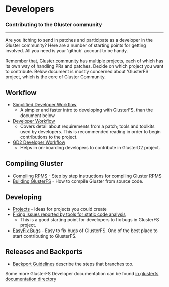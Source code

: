 Developers
==========

### Contributing to the Gluster community
-------------------------------------

Are you itching to send in patches and participate as a developer in the
Gluster community? Here are a number of starting points for getting
involved. All you need is your 'github' account to be handy.

Remember that, [Gluster community](https://github.com/gluster) has multiple projects, each of which has its own way of handling PRs and patches. Decide on which project you want to contribute. Below document is mostly concerned about 'GlusterFS' project, which is the core of Gluster Community.

Workflow
--------

-   [Simplified Developer Workflow](./Simplified-Development-Workflow.md)
    - A simpler and faster intro to developing with GlusterFS, than the document below
-   [Developer Workflow](./Development-Workflow.md)
    - Covers detail about requirements from a patch; tools and toolkits used by developers.
    This is recommended reading in order to begin contributions to the project.
-   [GD2 Developer Workflow](https://github.com/gluster/glusterd2/blob/master/doc/development-guide.md)
    - Helps in on-boarding developers to contribute in GlusterD2 project.

Compiling Gluster
-----------------

-   [Compiling RPMS](./Compiling-RPMS.md) - Step by step
    instructions for compiling Gluster RPMS
-   [Building GlusterFS](./Building-GlusterFS.md) - How to compile
    Gluster from source code.

Developing
----------

-   [Projects](./Projects.md) - Ideas for projects you could
    create
-   [Fixing issues reported by tools for static code
    analysis](./Fixing-issues-reported-by-tools-for-static-code-analysis.md)
    - This is a good starting point for developers to fix bugs in
    GlusterFS project.
-   [EasyFix Bugs](./Easy-Fix-Bugs.md) - Easy to fix bugs of
    GlusterFS. One of the best place to start contributing to GlusterFS.

Releases and Backports
----------------------

-   [Backport Guidelines](./Backport-Guidelines.md) describe the steps that branches too.

Some more GlusterFS Developer documentation can be found [in glusterfs documentation directory](https://github.com/gluster/glusterfs/tree/master/doc/developer-guide)
